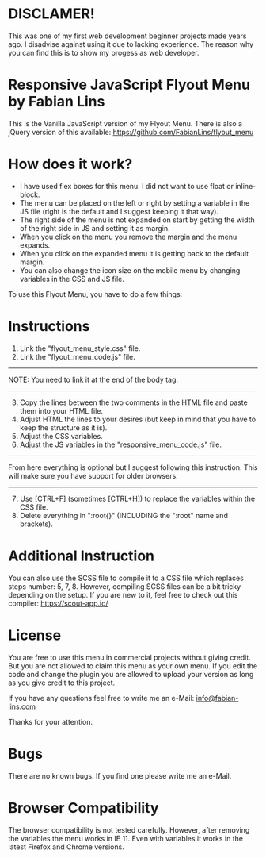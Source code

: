 # DISCLAMER!
This was one of my first web development beginner projects made years ago. I disadvise against using it due to lacking experience. The reason why you can find this is to show my progess as web developer.

# Responsive JavaScript Flyout Menu by Fabian Lins
This is the Vanilla JavaScript version of my Flyout Menu. There is also a jQuery version of this available:
https://github.com/FabianLins/flyout_menu

# How does it work?
- I have used flex boxes for this menu. I did not want to use float or inline-block.
- The menu can be placed on the left or right by setting a variable in the JS file (right is the default and I suggest keeping it that way).
- The right side of the menu is not expanded on start by getting the width of the right side in JS and setting it as margin.
- When you click on the menu you remove the margin and the menu expands.
- When you click on the expanded menu it is getting back to the default margin.
- You can also change the icon size on the mobile menu by changing variables in the CSS and JS file.

To use this Flyout Menu, you have to do a few things:

# Instructions
1. Link the "flyout_menu_style.css" file.
2. Link the "flyout_menu_code.js" file.
_______________________
  NOTE: You need to link it at the end of the body tag.
_______________________
3. Copy the lines between the two comments in the HTML file and paste them into your HTML file.
4. Adjust HTML the lines to your desires (but keep in mind that you have to keep the structure as it is).
5. Adjust the CSS variables.
6. Adjust the JS variables in the "responsive_menu_code.js" file.
_______________________
  From here everything is optional but I suggest following this instruction.
  This will make sure you have support for older browsers.
_______________________  
7. Use [CTRL+F] (sometimes [CTRL+H]) to replace the variables within the CSS file.
8. Delete everything in ":root{}" (INCLUDING the ":root" name and brackets).

# Additional Instruction
You can also use the SCSS file to compile it to a CSS file which replaces steps number: 5, 7, 8.
However, compiling SCSS files can be a bit tricky depending on the setup. If you are new to it, feel free to check out this compiler:
https://scout-app.io/

# License
You are free to use this menu in commercial projects without giving credit.
But you are not allowed to claim this menu as your own menu.
If you edit the code and change the plugin you are allowed to upload your version as long as you give credit to this project.

If you have any questions feel free to write me an e-Mail:
info@fabian-lins.com

Thanks for your attention.

# Bugs
There are no known bugs. If you find one please write me an e-Mail.

# Browser Compatibility
The browser compatibility is not tested carefully. However, after removing the variables the menu works in IE 11. Even with variables it works in the latest Firefox and Chrome versions.
